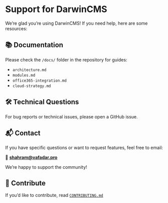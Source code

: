 # Support for DarwinCMS

We’re glad you’re using DarwinCMS! If you need help, here are some resources:

## 📚 Documentation

Please check the `/docs/` folder in the repository for guides:
- `architecture.md`
- `modules.md`
- `office365-integration.md`
- `cloud-strategy.md`

## 🛠 Technical Questions

For bug reports or technical issues, please open a GitHub issue.

## 📬 Contact

If you have specific questions or want to request features, feel free to email:

📧 **shahram@vafadar.pro**

We’re happy to support the community!

## 🤝 Contribute

If you’d like to contribute, read [`CONTRIBUTING.md`](CONTRIBUTING.md)
